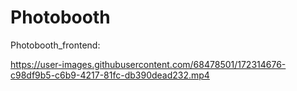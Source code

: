 # Photobooth
Photobooth_frontend:

https://user-images.githubusercontent.com/68478501/172314676-c98df9b5-c6b9-4217-81fc-db390dead232.mp4

